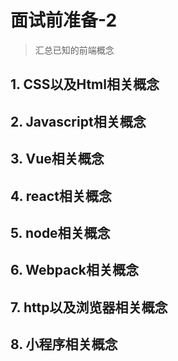 # 面试前准备-2
<ClientOnly>
  <Valine></Valine>
</ClientOnly>

> 汇总已知的前端概念

## 1. CSS以及Html相关概念

## 2. Javascript相关概念

## 3. Vue相关概念

## 4. react相关概念

## 5. node相关概念

## 6. Webpack相关概念

## 7. http以及浏览器相关概念

## 8. 小程序相关概念

